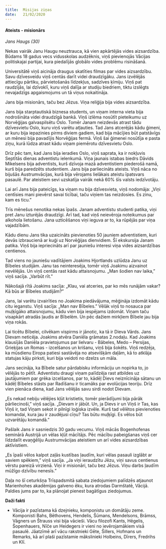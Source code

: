```yaml
---
title:  Misijas ziņas
date:   21/02/2020
---
```


#### Ateists - misionārs

_Jans Haugs (30)_

Nekas vairāk Janu Haugu neuztrauca, kā vien apkārtējās vides aizsardzība. Būdams 18 gadus vecs vidusskolas audzēknis, viņš pievienojās Vācijas politiskajai partijai, kura piedalījās globālo vides problēmu risināšanā. 

Universitātē viņš aicināja draugus skatīties filmas par vides aizsardzību. Savu dzīvesveidu viņš centās darīt videi draudzīgāku. Jans izvēlējās attiecīgu pārtiku, pārvietošanās līdzekļus, sadzīves ķīmiju. Viņš pat raudzījās, lai dzīvoklī, kuru viņš dalīja ar studiju biedriem, tiktu izslēgts nevajadzīgs apgaismojums un tā viņus nokaitināja. 

Jans bija misionārs, taču bez Jēzus. Viņa reliģija bija vides aizsardzība. 

Jans bija starptautiskā biznesa students, un viņam interna vieta bija nodrošināta videi draudzīgā bankā. Viņš izlēma nosūtīt pieteikumu uz Norvēģijas galvaspilsētu Oslo. Tomēr Janam neizdevās atrast tādu dzīvesvietu Oslo, kuru viņš varētu atļauties. Tad Jans atcerējās kādu ģimeni, ar kuru bija iepazinies pirms diviem gadiem, kad bija mācījies būt patstāvīgs un mēnesi bija pavadījis Norvēģijas fermā. Viņš šai ģimenei nosūtīja e pasta ziņu, kurā lūdza atrast kādu viņam piemērotu dzīvesvietu Oslo. 

Drīz pēc tam, kad Jans bija ieradies Oslo, viņš saprata, ka ir nokļuvis Septītās dienas adventistu ielenkumā. Viņa jaunais istabas biedrs Dāvids Mikelsens bija adventists, kurš dzīvoja mazā adventistiem piederošā namā, kurš bija paredzēts studentiem. Jans bija parliecināts ateists. Viņš nāca no bijušās Austrumvācijas, kurā bija vērojams lielākais ateistu īpatsvars pasaulē. Par ateistiem sevi uzskatīja vairāk nekā 60% šīs valsts iedzīvotāju.  

Lai arī Jans bija pateicīgs, ka viņam nu bija dzīvesvieta, viņš nodomāja: „Viņi centīsies mani pievērst savai ticībai, taču viņiem tas neizdosies. Es zinu, kam es ticu.” 

Trīs mēnešus nenotika nekas īpašs. Janam adventistu studenti patika, viņi pret Janu izturējās draudzīgi. Arī tad, kad viņš neievēroja noteikumus par alkohola lietošanu. Jana uzticēšanos viņi ieguva ar to, ka rūpējās par viņa vajadzībām. 

Kādu dienu Jans tika uzaicināts pievienoties 50 jauniem adventistiem, kuri devās izbraucienā ar kuģi uz Norvēģijas dienvidiem. Šī ekskursija Janam patika. Viņš bija iepriecināts arī par jauniešu interesi viņa vides aizsardzības centienos. 

Tad viens no jauniešu vadītājiem Joakims Hjortlands uzlūdza Janu uz Bībeles studijām. Janu tas neinteresēja, tomēr viņš Joakimu aizvainot nevēlējās. Un viņš centās rast kādu attaisnojumu. „Man šodien nav laika,” viņš sacīja. „Varbūt rīt.” 

Nākošajā rītā Joakims sacīja: „Klau, vai atceries, par ko mēs runājām vakar? Kā būs ar Bībeles studijām?” 

Jans, lai varētu izvairīties no Joakima piedāvājuma, mēģināja izdomāt kādu citu ieganstu. Viņš sacīja: „Man nav Bībeles.” Vēlāk viņš to nosauca par muļķīgāko attaisnojumu, kādu vien bija iespējams izdomāt. Viņam taču visapkārt atradās ļaudis ar Bībelēm. Un pēc dažiem mirkļiem Bībele jau bija viņa rokās.

Lai ticētu Bībelei, cilvēkam vispirms ir jānotic, ka tā ir Dieva Vārds. Jans Dievam neticēja. Joakims atvēra Daniēla grāmatas 2.nodaļu. Kad Joakims klausījās Daniēla pravietojumus par lielvaru - Bābeles, Medo – Persijas, Grieķijas un Romas - izcelšanos un krišanu, viņš bija šokēts. Viņš redzēja, ka mūsdienu Eiropa patiesi sastāvēja no atsevišķām daļām, kā to atklāja statujas kāju pirksti, kuri bija veidoti no dzelzs un māla. 

Jans secināja, ka Bībele satur pārdabisku informāciju un nopirka to, jo vēlējās to pētīt. Adventistu draugi viņam palīdzēja rast atbildes uz jautājumiem par grēka izcelšanos, par to, kādēļ Dievs neiznīcināja sātanu un kādēļ Bībeles stāsts par Radīšanu ir ticamāks par evolūcijas teoriju. Drīz vien pienāca diena, kad Jans vēlējās savu sirdi nodot Dievam. 

„Es nekad nebiju vēlējies kļūt kristietis, tomēr pierādījumi bija pārāk pārliecinoši,” viņš sacīja. „Dievam ir jābūt. Un, ja Dievs ir un Viņš ir Tas, kas Viņš ir, tad Viņam sekot ir pilnīgi loģiska izvēle. Kurš tad vēlētos pievienoties komandai, kura jau ir zaudējusi cīņu? Tas būtu muļķīgi. Es vēlos būt uzvarētāju komandā.” 

Pašlaik Jans ir sasniedzis 30 gadu vecumu. Viņš mācās Bogenhofenas seminārā Austrijā un vēlas kļūt mācītājs. Pēc mācību pabeigšanas viņš cer līdzdalīt evaņģēliju Austrumvācijas ateistiem un arī vides aizsardzības aktīvistiem. 

„Es īpaši vēlos kalpot zaļās kustības ļaudīm, kuri vēlas pasauli izglābt ar saviem spēkiem,” viņš sacīja. „Ja viņi ieraudzītu Jēzu, viņi savus centienus vērstu pareizā virzienā. Viņi ir misionāri, taču bez Jēzus. Viņu darbs ļaudīm mūžīgo dzīvību nenesīs.” 

Daļa no šī ceturkšņa Trīspadsmitā sabata ziedojumiem palīdzēs atjaunot Marienhohes akadēmijas galveno ēku, kura atrodas Darmštatē, Vācijā. Paldies jums par to, ka plānojat pienest bagātīgus ziedojumus.

**Daži fakti**

- Vācija ir pazīstama kā dzejnieku, komponistu un domātāju zeme. Komponisti Bahs, Bēthovens, Hendelis, Šūmans, Mendelsons, Brāmss, Vāgners un Štrauss visi bija vācieši. Vācu filozofi Kants, Hēgelis, Šopenhauers, Nīče un Heidegers ir vieni no ievērojamākiem visā pasaulē. Jāatzīmē arī vācu rakstnieki Gēte, Šillers, Hofmans un Remarks, kā arī plaši pazīstamie mākslinieki Holbeins, Dīrers, Fredrihs un Klī.